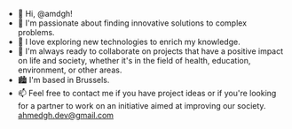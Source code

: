 - 👋 Hi, @amdgh!
- 👀 I'm passionate about finding innovative solutions to complex problems.
- 🌱 I love exploring new technologies to enrich my knowledge.
- 💞️ I'm always ready to collaborate on projects that have a positive impact on life and society, whether it's in the field of health, education, environment, or other areas.
- 🏙️ I'm based in Brussels.
- 📫 Feel free to contact me if you have project ideas or if you're looking for a partner to work on an initiative aimed at improving our society.
ahmedgh.dev@gmail.com

<!---
amdgh/amdgh is a ✨ special ✨ repository because its `README.md` (this file) appears on your GitHub profile.
You can click the Preview link to take a look at your changes.
--->
